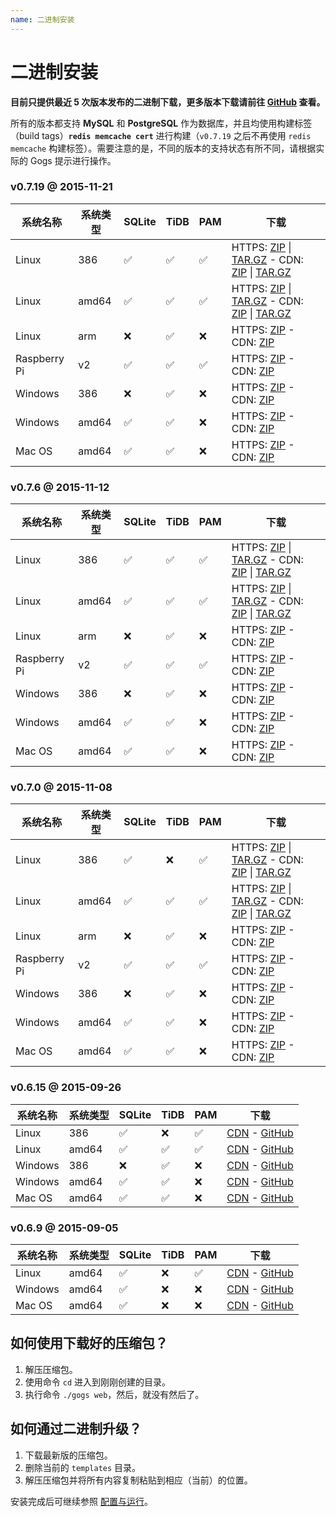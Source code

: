 ```yaml
---
name: 二进制安装
---
```


# 二进制安装

**目前只提供最近 5 次版本发布的二进制下载，更多版本下载请前往 [GitHub](https://github.com/gogits/gogs/releases?after=v0.6.9) 查看。**

所有的版本都支持 **MySQL** 和 **PostgreSQL** 作为数据库，并且均使用构建标签（build tags）**`redis memcache cert`** 进行构建（`v0.7.19` 之后不再使用 `redis memcache` 构建标签）。需要注意的是，不同的版本的支持状态有所不同，请根据实际的 Gogs 提示进行操作。

### v0.7.19 @ 2015-11-21

|系统名称|系统类型|SQLite|TiDB|PAM|下载|
|------|----|------|----|---|--------|
|Linux|386|✅|✅|✅|HTTPS: [ZIP](https://dl.gogs.io/gogs_v0.7.19_linux_386.zip) \| [TAR.GZ](https://dl.gogs.io/gogs_v0.7.19_linux_386.tar.gz) - CDN: [ZIP](http://7d9nal.com2.z0.glb.qiniucdn.com/gogs_v0.7.19_linux_386.zip) \| [TAR.GZ](http://7d9nal.com2.z0.glb.qiniucdn.com/gogs_v0.7.19_linux_386.tar.gz)|
|Linux|amd64|✅|✅|✅|HTTPS: [ZIP](https://dl.gogs.io/gogs_v0.7.19_linux_amd64.zip) \| [TAR.GZ](https://dl.gogs.io/gogs_v0.7.19_linux_amd64.tar.gz) - CDN: [ZIP](http://7d9nal.com2.z0.glb.qiniucdn.com/gogs_v0.7.19_linux_amd64.zip) \| [TAR.GZ](http://7d9nal.com2.z0.glb.qiniucdn.com/gogs_v0.7.19_linux_amd64.tar.gz)|
|Linux|arm|❌|✅|❌|HTTPS: [ZIP](https://dl.gogs.io/gogs_v0.7.19_linux_arm.zip) - CDN: [ZIP](http://7d9nal.com2.z0.glb.qiniucdn.com/gogs_v0.7.19_linux_arm.zip)|
|Raspberry Pi|v2|✅|✅|✅|HTTPS: [ZIP](https://dl.gogs.io/gogs_v0.7.19_raspi2.zip) - CDN: [ZIP](http://7d9nal.com2.z0.glb.qiniucdn.com/gogs_v0.7.19_raspi2.zip)|
|Windows|386|❌|✅|❌|HTTPS: [ZIP](https://dl.gogs.io/gogs_v0.7.19_windows_386.zip) - CDN: [ZIP](http://7d9nal.com2.z0.glb.qiniucdn.com/gogs_v0.7.19_windows_386.zip)|
|Windows|amd64|✅|✅|❌|HTTPS: [ZIP](https://dl.gogs.io/gogs_v0.7.19_windows_amd64.zip) - CDN: [ZIP](http://7d9nal.com2.z0.glb.qiniucdn.com/gogs_v0.7.19_windows_amd64.zip)|
|Mac OS|amd64|✅|✅|❌|HTTPS: [ZIP](https://dl.gogs.io/gogs_v0.7.19_darwin_amd64.zip) - CDN: [ZIP](http://7d9nal.com2.z0.glb.qiniucdn.com/gogs_v0.7.19_darwin_amd64.zip)|

### v0.7.6 @ 2015-11-12

|系统名称|系统类型|SQLite|TiDB|PAM|下载|
|------|----|------|----|---|--------|
|Linux|386|✅|✅|✅|HTTPS: [ZIP](https://dl.gogs.io/gogs_v0.7.6_linux_386.zip) \| [TAR.GZ](https://dl.gogs.io/gogs_v0.7.6_linux_386.tar.gz) - CDN: [ZIP](http://7d9nal.com2.z0.glb.qiniucdn.com/gogs_v0.7.6_linux_386.zip) \| [TAR.GZ](http://7d9nal.com2.z0.glb.qiniucdn.com/gogs_v0.7.6_linux_386.tar.gz)|
|Linux|amd64|✅|✅|✅|HTTPS: [ZIP](https://dl.gogs.io/gogs_v0.7.6_linux_amd64.zip) \| [TAR.GZ](https://dl.gogs.io/gogs_v0.7.6_linux_amd64.tar.gz) - CDN: [ZIP](http://7d9nal.com2.z0.glb.qiniucdn.com/gogs_v0.7.6_linux_amd64.zip) \| [TAR.GZ](http://7d9nal.com2.z0.glb.qiniucdn.com/gogs_v0.7.6_linux_amd64.tar.gz)|
|Linux|arm|❌|✅|❌|HTTPS: [ZIP](https://dl.gogs.io/gogs_v0.7.6_linux_arm.zip) - CDN: [ZIP](http://7d9nal.com2.z0.glb.qiniucdn.com/gogs_v0.7.6_linux_arm.zip)|
|Raspberry Pi|v2|✅|✅|✅|HTTPS: [ZIP](https://dl.gogs.io/gogs_v0.7.6_raspi2.zip) - CDN: [ZIP](http://7d9nal.com2.z0.glb.qiniucdn.com/gogs_v0.7.6_raspi2.zip)|
|Windows|386|❌|✅|❌|HTTPS: [ZIP](https://dl.gogs.io/gogs_v0.7.6_windows_386.zip) - CDN: [ZIP](http://7d9nal.com2.z0.glb.qiniucdn.com/gogs_v0.7.6_windows_386.zip)|
|Windows|amd64|✅|✅|❌|HTTPS: [ZIP](https://dl.gogs.io/gogs_v0.7.6_windows_amd64.zip) - CDN: [ZIP](http://7d9nal.com2.z0.glb.qiniucdn.com/gogs_v0.7.6_windows_amd64.zip)|
|Mac OS|amd64|✅|✅|❌|HTTPS: [ZIP](https://dl.gogs.io/gogs_v0.7.6_darwin_amd64.zip) - CDN: [ZIP](http://7d9nal.com2.z0.glb.qiniucdn.com/gogs_v0.7.6_darwin_amd64.zip)|

### v0.7.0 @ 2015-11-08

|系统名称|系统类型|SQLite|TiDB|PAM|下载|
|------|----|------|----|---|--------|
|Linux|386|✅|❌|✅|HTTPS: [ZIP](https://dl.gogs.io/gogs_v0.7.0_linux_386.zip) \| [TAR.GZ](https://dl.gogs.io/gogs_v0.7.0_linux_386.tar.gz) - CDN: [ZIP](http://7d9nal.com2.z0.glb.qiniucdn.com/gogs_v0.7.0_linux_386.zip) \| [TAR.GZ](http://7d9nal.com2.z0.glb.qiniucdn.com/gogs_v0.7.0_linux_386.tar.gz)|
|Linux|amd64|✅|✅|✅|HTTPS: [ZIP](https://dl.gogs.io/gogs_v0.7.0_linux_amd64.zip) \| [TAR.GZ](https://dl.gogs.io/gogs_v0.7.0_linux_amd64.tar.gz) - CDN: [ZIP](http://7d9nal.com2.z0.glb.qiniucdn.com/gogs_v0.7.0_linux_amd64.zip) \| [TAR.GZ](http://7d9nal.com2.z0.glb.qiniucdn.com/gogs_v0.7.0_linux_amd64.tar.gz)|
|Linux|arm|❌|✅|❌|HTTPS: [ZIP](https://dl.gogs.io/gogs_v0.7.0_linux_arm.zip) - CDN: [ZIP](http://7d9nal.com2.z0.glb.qiniucdn.com/gogs_v0.7.0_linux_arm.zip)|
|Raspberry Pi|v2|✅|✅|✅|HTTPS: [ZIP](https://dl.gogs.io/gogs_v0.7.0_raspi2.zip) - CDN: [ZIP](http://7d9nal.com2.z0.glb.qiniucdn.com/gogs_v0.7.0_raspi2.zip)|
|Windows|386|❌|✅|❌|HTTPS: [ZIP](https://dl.gogs.io/gogs_v0.7.0_windows_386.zip) - CDN: [ZIP](http://7d9nal.com2.z0.glb.qiniucdn.com/gogs_v0.7.0_windows_386.zip)|
|Windows|amd64|✅|✅|❌|HTTPS: [ZIP](https://dl.gogs.io/gogs_v0.7.0_windows_amd64.zip) - CDN: [ZIP](http://7d9nal.com2.z0.glb.qiniucdn.com/gogs_v0.7.0_windows_amd64.zip)|
|Mac OS|amd64|✅|✅|❌|HTTPS: [ZIP](https://dl.gogs.io/gogs_v0.7.0_darwin_amd64.zip) - CDN: [ZIP](http://7d9nal.com2.z0.glb.qiniucdn.com/gogs_v0.7.0_darwin_amd64.zip)|

### v0.6.15 @ 2015-09-26

|系统名称|系统类型|SQLite|TiDB|PAM|下载|
|------|----|------|----|---|--------|
|Linux|386|✅|❌|✅|[CDN](http://7d9nal.com2.z0.glb.qiniucdn.com/gogs_v0.6.15_linux_386.zip) - [GitHub](https://github.com/gogits/gogs/releases/tag/v0.6.15)|
|Linux|amd64|✅|✅|✅|[CDN](http://7d9nal.com2.z0.glb.qiniucdn.com/gogs_v0.6.15_linux_amd64.zip) - [GitHub](https://github.com/gogits/gogs/releases/tag/v0.6.15)|
|Windows|386|❌|✅|❌|[CDN](http://7d9nal.com2.z0.glb.qiniucdn.com/gogs_v0.6.15_windows_386.zip) - [GitHub](https://github.com/gogits/gogs/releases/tag/v0.6.15)|
|Windows|amd64|✅|✅|❌|[CDN](http://7d9nal.com2.z0.glb.qiniucdn.com/gogs_v0.6.15_windows_amd64.zip) - [GitHub](https://github.com/gogits/gogs/releases/tag/v0.6.15)|
|Mac OS|amd64|✅|✅|❌|[CDN](http://7d9nal.com2.z0.glb.qiniucdn.com/gogs_v0.6.15_darwin_amd64.zip) - [GitHub](https://github.com/gogits/gogs/releases/tag/v0.6.15)|

### v0.6.9 @ 2015-09-05

|系统名称|系统类型|SQLite|TiDB|PAM|下载|
|------|----|------|----|---|--------|
|Linux|amd64|✅|❌|✅|[CDN](http://7d9nal.com2.z0.glb.qiniucdn.com/gogs_v0.6.9_linux_amd64.zip) - [GitHub](https://github.com/gogits/gogs/releases/tag/v0.6.9)|
|Windows|amd64|✅|❌|❌|[CDN](http://7d9nal.com2.z0.glb.qiniucdn.com/gogs_v0.6.9_windows_amd64.zip) - [GitHub](https://github.com/gogits/gogs/releases/tag/v0.6.9)|
|Mac OS|amd64|✅|❌|❌|[CDN](http://7d9nal.com2.z0.glb.qiniucdn.com/gogs_v0.6.9_darwin_amd64.zip) - [GitHub](https://github.com/gogits/gogs/releases/tag/v0.6.9)|

## 如何使用下载好的压缩包？

1. 解压压缩包。
2. 使用命令 `cd` 进入到刚刚创建的目录。
3. 执行命令 `./gogs web`，然后，就没有然后了。

## 如何通过二进制升级？

1. 下载最新版的压缩包。
2. 删除当前的 `templates` 目录。
3. 解压压缩包并将所有内容复制粘贴到相应（当前）的位置。

安装完成后可继续参照 [配置与运行](configuration_and_run.html)。
